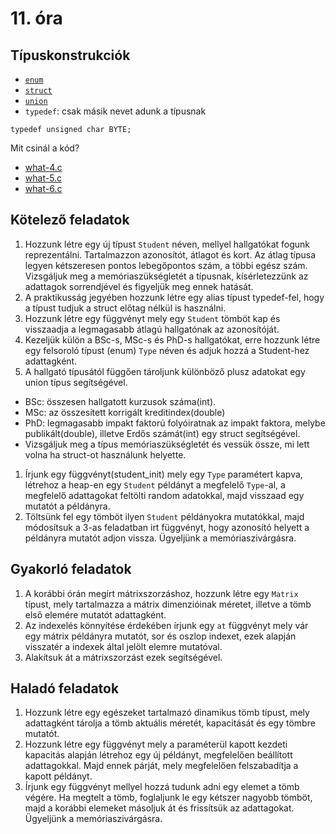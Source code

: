 # 11. óra

## Típuskonstrukciók

- [`enum`](0-enum.c)
- [`struct`](1-struct.c)
- [`union`](2-union.c)
- `typedef`: csak másik nevet adunk a típusnak
```
typedef unsigned char BYTE;
```

Mit csinál a kód?
- [what-4.c](what-4.c)
- [what-5.c](what-5.c)
- [what-6.c](what-6.c)

## Kötelező feladatok

1. Hozzunk létre egy új típust `Student` néven, mellyel hallgatókat fogunk reprezentálni. Tartalmazzon azonosítót, átlagot és kort. Az átlag típusa legyen kétszeresen pontos lebegőpontos szám, a többi egész szám. Vizsgáljuk meg a memóriaszükségletét a típusnak, kísérletezzünk az adattagok sorrendjével és figyeljük meg ennek hatását.
1. A praktikusság jegyében hozzunk létre egy alias típust typedef-fel, hogy a típust tudjuk a struct előtag nélkül is használni.
1. Hozzunk létre egy függvényt mely egy `Student` tömböt kap és visszaadja a legmagasabb átlagú hallgatónak az azonosítóját.
1. Kezeljük külön a BSc-s, MSc-s és PhD-s hallgatókat, erre hozzunk létre egy felsoroló típust (enum) `Type` néven és adjuk hozzá a Student-hez adattagként.
1. A hallgató típusától függően tároljunk különböző plusz adatokat egy union típus segítségével.
  - BSc: összesen hallgatott kurzusok száma(int).
  - MSc: az összesített korrigált kreditindex(double)
  - PhD: legmagasabb impakt faktorú folyóiratnak az impakt faktora, melybe publikált(double), illetve Erdős számát(int) egy struct segítségével.
  - Vizsgáljuk meg a típus memóriaszükségletét és vessük össze, mi lett volna ha struct-ot használunk helyette.
1. Írjunk egy függvényt(student_init) mely egy `Type` paramétert kapva, létrehoz a heap-en egy `Student` példányt a megfelelő `Type`-al, a megfelelő adattagokat feltölti random adatokkal, majd visszaad egy mutatót a példányra.
1. Töltsünk fel egy tömböt ilyen `Student` példányokra mutatókkal, majd módosítsuk a 3-as feladatban irt függvényt, hogy azonosító helyett a példányra mutatót adjon vissza. Ügyeljünk a memóriaszivárgásra.

## Gyakorló feladatok

1. A korábbi órán megírt mátrixszorzáshoz, hozzunk létre egy `Matrix` típust, mely tartalmazza a mátrix dimenzióinak méretet, illetve a tömb első elemére mutatót adattagként.
1. Az indexelés könnyítése érdekében írjunk egy `at` függvényt mely vár egy mátrix példányra mutatót, sor és oszlop indexet, ezek alapján visszatér a indexek által jelölt elemre mutatóval.
1. Alakítsuk át a mátrixszorzást ezek segítségével.

## Haladó feladatok

1. Hozzunk létre egy egészeket tartalmazó dinamikus tömb típust, mely adattagként tárolja a tömb aktuális méretét, kapacitását és egy tömbre mutatót.
1. Hozzunk létre egy függvényt mely a paraméterül kapott kezdeti kapacitás alapján létrehoz egy új példányt, megfelelően beállított adattagokkal. Majd ennek párját, mely megfelelően felszabadítja a kapott példányt.
1. Írjunk egy függvényt mellyel hozzá tudunk adni egy elemet a tömb végére. Ha megtelt a tömb, foglaljunk le egy kétszer nagyobb tömböt, majd a korábbi elemeket másoljuk át és frissítsük az adattagokat. Ügyeljünk a memóriaszivárgásra.
